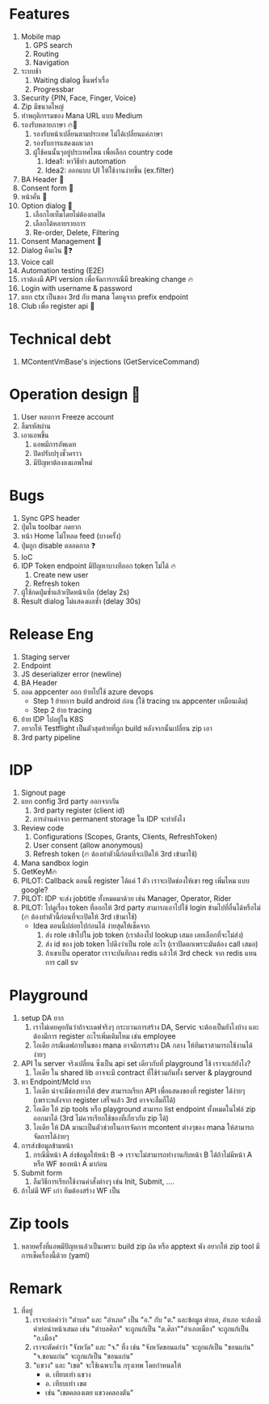 # Features
1. Mobile map
	1. GPS search
	1. Routing
	1. Navigation
1. ระบบช้า
	1. Waiting dialog ขึ้นพร่ำเรื่อ
	1. Progressbar
1. Security {PIN, Face, Finger, Voice}
1. Zip มีขนาดใหญ่
1. ทำพฤติกรรมของ Mana URL แบบ Medium
1. รองรับหลายภาษา 🔥🎨
	1. รองรับหน้าเปลี่ยนตามประเทศ ไม่ได้เปลี่ยนแค่ภาษา
	1. รองรับการแสดงผลเวลา
	1. ผู้ใช้คนนั้นๆอยู่ประเทศไหน เพื่อเลือก country code
		1. Idea1: หาวิธีทำ automation
		1. Idea2: ออกแบบ UI ให้ใช้งานง่ายขึ้น (ex.filter)
1. BA Header 🎨
1. Consent form 🎨
1. หน้าคั่น 🎨
1. Option dialog 🎨
	1. เลือกไอเท็มโดยไม่ต้องกดปิด
	1. เลือกได้หลายรายการ
	1. Re-order, Delete, Filtering
1. Consent Management 🎨
1. Dialog คืนเงิน 🎨❓
1. Voice call
1. Automation testing (E2E)
1. เราต้องมี API version เพื่อจัดการกรณีมี breaking change 🔥
1. Login with username & password
1. แยก ctx เป็นของ 3rd กับ mana โดยดูจาก prefix endpoint
1. Club เพื่อ register api 🔔

# Technical debt
1. MContentVmBase's injections (GetServiceCommand)

# Operation design 🎨
1. User หลบการ Freeze account
1. ลืมรหัสผ่าน
1. เอาแอพขึ้น
	1. แอพมีการอัพเดท
	1. ปิดปรับปรุงชั่วคราว
	1. มีปัญหาต้องลงแอพใหม่

# Bugs
1. Sync GPS header
1. ปุ่มใน toolbar กดยาก
1. หน้า Home ไม่โหลด feed (บางครั้ง)
1. ปุ่มถูก disable ตลอดกาล ❓
1. IoC
1. IDP Token endpoint มีปัญหาบางทีออก token ไม่ได้ 🔥
	1. Create new user
	1. Refresh token
1. ผู้ใช้กดปุ่มซ้ำแล้วเปิดหน้าเบิล (delay 2s)
1. Result dialog ไม่แสดงผลซ้ำ (delay 30s)

# Release Eng
1. Staging server
1. Endpoint
1. JS deserializer error (newline)
1. BA ฺHeader
1. ถอด appcenter ออก ย้ายไปใช้ azure devops
	* Step 1 ย้ายการ build android ก่อน (ใช้ tracing บน appcenter เหมือนเดิม)
	* Step 2 ย้าย tracing
1. ย้าย IDP ไปอยู่ใน K8S
1. อยากให้ Testflight เป็นตัวสุดท้ายที่ถูก build หลังจากนั้นเปลี่ยน zip เอา
1. 3rd party pipeline


# IDP
1. Signout page
1. แยก config 3rd party ออกจากกัน
	1. 3rd party register (client id)
	1. การอ่านค่าจาก permanent storage ใน IDP จะทำยังไง
1. Review code
	1. Configurations (Scopes, Grants, Clients, RefreshToken)
	1. User consent (allow anonymous)
	1. Refresh token (🔥 ต้องทำตัวนี้ก่อนที่จะเปิดให้ 3rd เข้ามาใช้)
1. Mana sandbox login
1. GetKeyM🔥
1. PILOT: Callback ตอนนี้ register ได้แค่ 1 ตัว เราจะเปิดช่องให้เขา reg เพิ่มไหม แบบ google?
1. PILOT: IDP จะส่ง jobtitle ทั้งหมดมาด้วย เช่น Manager, Operator, Rider
1. PILOT: ไปดูเรื่อง token ที่ออกให้ 3rd party สามารถเอาไปใช้ login ข้ามไปที่อื่นได้หรือไม่ (🔥 ต้องทำตัวนี้ก่อนที่จะเปิดให้ 3rd เข้ามาใช้)
	* Idea ตอนนี้ปล่อยไปก่อนได้ ง่ายสุดให้เช็คจาก
		1. ส่ง role เข้าไปใน job token (เราต้องไป lookup เสมอ เลยเลือกที่จะไม่ส่ง)
		2. ส่ง id ของ job token ไปดึงว่าเป็น role อะไร (เราปัดตกเพราะมันต้อง call เสมอ)
		3. ถ้าเขาเป็น operator เราจะบันทึกลง redis แล้วให้ 3rd check จาก redis แทนการ call sv

# Playground
1. setup DA ยาก
	1. เราไม่เคยคุยกันว่าถ้าจะเดฟจริงๆ กระบวนการสร้าง DA, Servic จะต้องเป็นยังไงบ้าง และต้องมีการ register อะไรเพิ่มเติมไหม เช่น employee
	1. ไอเดีย กรณีเดฟภายในของ mana อาจมีการสร้าง DA กลาง ให้ทีมเราสามารถใช้งานได้ง่ายๆ
1. API ใน server จริงเปลี่ยน ซึ่งเป็น api set เดียวกับที่ playground ใช้ เราจะแก้ยังไง?
	1. ไอเดีย ใน shared lib อาจจะมี contract ที่ใช้ร่วมกันทั้ง server & playground
1. หา Endpoint/McId ยาก
	1. ไอเดีย น่าจะมีช่องทางให้ dev สามารถเรียก API เพื่อแสดงของที่ register ได้ง่ายๆ (เพราะหลังจาก register เสร็จแล้ว 3rd อาจจะลืมก็ได้)
	1. ไอเดีย ให้ zip tools หรือ playground สามารถ list endpoint ทั้งหมดในไฟล์ zip ออกมาได้ (3rd ไม่ควรเรียกใช้ของที่เกี่ยวกับ zip ได้)
	1. ไอเดีย ให้ DA มานะเป็นตัวช่วยในการจัดการ mcontent ต่างๆของ mana ให้สามารถจัดการได้ง่ายๆ
1. การส่งข้อมูลข้ามหน้า
	1. กรณีมีหน้า A ส่งข้อมูลให้หน้า B -> เราจะไม่สามารถทำงานกับหน้า B ได้ถ้าไม่มีหน้า A หรือ WF ของหน้า A มาก่อน
1. Submit form
	1. ลืมวิธีการเรียกใช้งานคำสั่งต่างๆ เช่น Init, Submit, ....
1. ถ้าไม่มี WF เก่า ทีมต้องสร้าง WF เป็น

# Zip tools
1. หลายครั้งที่แอพมีปัญหาแล้วเป็นเพราะ build zip ผิด หรือ apptext พัง อยากให้ zip tool มีการเช็คเรื่องนี้ด้วย (yaml)

# Remark
1. ที่อยู่
	1. เราจะย่อคำว่า "ตำบล" และ "อำเภอ" เป็น "อ." กับ "ต." และข้อมูล ตำบล, อำเภอ จะต้องมีคำย่อนำหน้าเสมอ เช่น "ตำบลศิลา" จะถูกแก้เป็น "ต.ศิลา""อำเภอเมือง" จะถูกแก้เป็น "อ.เมือง"
	1. เราจะตัดคำว่า "จังหวัด" และ "จ." ทิ้ง เช่น "จังหวัดขอนแก่น" จะถูกแก้เป็น "ขอนแก่น" "จ.ขอนแก่น" จะถูกแก้เป็น "ขอนแก่น"
	1. "แขวง" และ "เขต" จะใช้เฉพาะใน กรุงเทพ โดยกำหนดให้
		* ต. เทียบเท่า แขวง
		* อ. เทียบเท่า เขต
		* เช่น "เขตคลองเตย แขวงคลองตัน"

